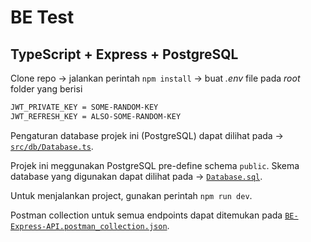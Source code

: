 # BE Test

## TypeScript + Express + PostgreSQL

Clone repo -> jalankan perintah `npm install` -> buat *.env* file pada *root* folder yang berisi

```bash
JWT_PRIVATE_KEY = SOME-RANDOM-KEY
JWT_REFRESH_KEY = ALSO-SOME-RANDOM-KEY
```

Pengaturan database projek ini (PostgreSQL) dapat dilihat pada -> [`src/db/Database.ts`](src/db/Database.ts).


Projek ini meggunakan PostgreSQL pre-define schema `public`. Skema database yang digunakan dapat dilihat pada -> [`Database.sql`](Database.sql).

Untuk menjalankan project, gunakan perintah `npm run dev`.

Postman collection untuk semua endpoints dapat ditemukan pada [`BE-Express-API.postman_collection.json`](BE-Express-API.postman_collection.json).